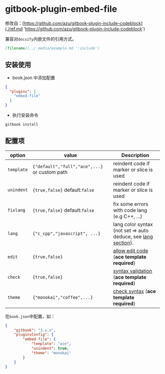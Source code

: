 # gitbook-plugin-embed-file

修改自：[https://github.com/azu/gitbook-plugin-include-codeblock](./ref.md 'https://github.com/azu/gitbook-plugin-include-codeblock')

兼容对`docsify`内嵌文件的引用方式。
```markdown
[filename](../_media/example.md ':include')
```

## 安装使用

- book.json 中添加配置
```json
{
  "plugins": [
    "embed-file"
  ]
}
```

- 执行安装命令
```sh
gitbook install
```

## 配置项

| option | value | Description |
| --- | --- | --- |
| `template` | `{"default","full","ace",...}` or custom path | reindent code if marker or slice is used |
| `unindent` | `{true,false}` default:`false` | reindent code if marker or slice is used |
| `fixlang` | `{true,false}` default:`false` | fix some errors with code lang (e.g C++, ...) |
| `lang` | `{"c_cpp","javascript", ...}` | lang color syntax (not set => auto deduce, see [lang section](#hardcoded-class)). |
| `edit` | `{true,false}` | [allow edit code](https://github.com/ymcatar/gitbook-plugin-ace/blob/master/README.md) (**ace template required**) |
| `check` | `{true,false}` | [syntax validation](https://github.com/ymcatar/gitbook-plugin-ace/blob/master/README.md) (**ace template required**) |
| `theme` | `{"monokai","coffee",...}` | [check syntax](https://github.com/ymcatar/gitbook-plugin-ace/blob/master/README.md) (**ace template required**) |

在`book.json`中配置，如：
```json
{
    "gitbook": "3.x.x",
    "pluginsConfig": {
        "embed-file": {
            "template": "ace",
            "unindent": true,
            "theme": "monokai"
        }
    }
}
```



